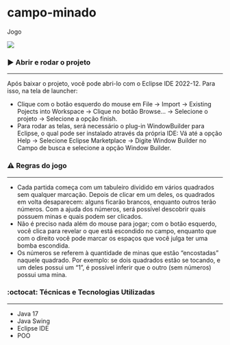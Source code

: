 # campo-minado
Jogo
<p>
<img src="https://img.shields.io/badge/STATUS-COMPLETO-green"/>
</p>

### :arrow_forward: Abrir e rodar o projeto
---
Após baixar o projeto, você pode abri-lo com o Eclipse IDE 2022-12. Para isso, na tela de launcher:
- Clique com o botão esquerdo do mouse em File -> Import -> Existing Pojects into Workspace -> Clique no botão Browse... 
-> Selecione o projeto -> Selecione a opção finish.
- Para rodar as telas, será necessário o plug-in WindowBuilder para Eclipse, o qual pode ser instalado através da própria IDE: 
Vá até a opção Help -> Selecione Eclipse Marketplace -> Digite Window Builder no Campo de busca e selecione a opção Window Builder.

###  ⚠️ Regras do jogo 
---
- Cada partida começa com um tabuleiro dividido em vários quadrados sem qualquer marcação. Depois de clicar em um deles, os quadrados em volta desaparecem: alguns ficarão brancos, enquanto outros terão números. Com a ajuda dos números, será possível descobrir quais possuem minas e quais podem ser clicados.
- Não é preciso nada além do mouse para jogar; com o botão esquerdo, você clica para revelar o que está escondido no campo, enquanto que com o direito você pode marcar os espaços que você julga ter uma bomba escondida.
- Os números se referem à quantidade de minas que estão “encostadas” naquele quadrado. Por exemplo: se dois quadrados estão se tocando, e um deles possui um “1”, é possível inferir que o outro (sem números) possui uma mina.

###  :octocat: Técnicas e Tecnologias Utilizadas
---
- Java 17
- Java Swing
- Eclipse IDE
- POO
